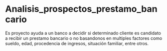 # Analisis_prospectos_prestamo_bancario
Es proyecto ayuda a un banco a decidir si determinado cliente es candidato a recibir un prestamo bancario o no basandonos en multiples factores como sueldo, edad, procedencia de ingresos, situación familiar, entre otros.
